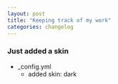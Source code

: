 ```yaml
---
layout: post
title: "Keeping track of my work"
categories: changelog
---
```


### Just added a skin

 + _config.yml
   - added skin: dark
